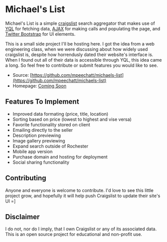 # Michael's List

Michael's List is a simple [craigslist](http://www.craigslist.com) 
search aggregator that makes use of [YQL](http://developer.yahoo.com/yql/console/) for fetching 
data, [AJAX](http://api.jquery.com/jQuery.ajax/) for making calls and populating the page, and 
[Twitter Bootstrap](http://twitter.github.io/bootstrap/) for UI elements.   

This is a small side project I'll be hosting here. I got the idea from a web engineering class, 
when we were discussing about how widely used craigslist is, despite how horrendusly dated their
website's interface is. When I found out all of their data is accessible through YQL, this idea
came a long. So feel free to contribute or submit features you would like to see.

* Source: [https://github.com/mpeechatt/michaels-list](https://github.com/mpeechatt/michaels-list)
* Homepage: [Coming Soon](#)

## Features To Implement

* Improved data formating (price, title, location)
* Sorting based on price (lowest to highest and vise versa)
* Favorite functionality stored on client 
* Emailing directly to the seller
* Description previewing
* Image gallery previewing
* Expand search outside of Rochester
* Mobile app version
* Purchase domain and hosting for deployment
* Social sharing functionality

## Contributing

Anyone and everyone is welcome to contribute. I'd love to see this little project grow,
and hopefully it will help push Craigslist to update their site's UI =] 

## Disclaimer

I do not, nor do I imply, that I own Craigslist or any of its associated data. This is an open source
project for educational and non-profit use. 